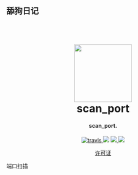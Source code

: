 ## 舔狗日记
<h1 align="center">
  <br>
  <a href="https://cloudreve.org/" alt="logo" ><img src="https://raw.githubusercontent.com/cloudreve/frontend/master/public/static/img/logo192.png" width="150"/></a>
  <br>
  scan_port
  <br>
</h1>

<h4 align="center">scan_port.</h4>

<p align="center">
  <a href="https://github.com/zy84338719/tiangou-note">
    <img src="https://github.com/zy84338719/tiangou-note/actions/workflows/build.yml/badge.svg?branch=main"
         alt="travis">
  </a>
  <a href="https://codecov.io/gh/zy84338719/tiangou-note"><img src="https://img.shields.io/codecov/c/github/zy84338719/tiangou-note?style=flat-square"></a>
  <a href="https://goreportcard.com/report/github.com/zy84338719/tiangou-note">
      <img src="https://goreportcard.com/badge/github.com/zy84338719/tiangou-note?style=flat-square">
  </a>
  <a href="https://github.com/zy84338719/tiangou-note/releases">
    <img src="https://img.shields.io/github/v/release/zy84338719/tiangou-note?include_prereleases&style=flat-square">
  </a>
</p>

<p align="center">
  <a href="#scroll-许可证">许可证</a>
</p>
端口扫描